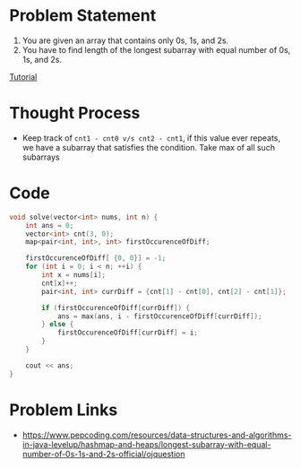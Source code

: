 # Problem Statement
1. You are given an array that contains only 0s, 1s, and 2s.
2. You have to find length of the longest subarray with equal number of 0s, 1s, and 2s.

[Tutorial](https://www.youtube.com/watch?v=MRoWBJvJeLQ&list=PL-Jc9J83PIiEp9DKNiaQyjuDeg3XSoVMR&index=33)

# Thought Process
- Keep track of `cnt1 - cnt0 v/s cnt2 - cnt1`, if this value ever repeats, we have a subarray that satisfies the condition. Take max of all such subarrays

# Code
```cpp
void solve(vector<int> nums, int n) {
    int ans = 0;
    vector<int> cnt(3, 0);
    map<pair<int, int>, int> firstOccurenceOfDiff;

    firstOccurenceOfDiff[ {0, 0}] = -1;
    for (int i = 0; i < n; ++i) {
        int x = nums[i];
        cnt[x]++;
        pair<int, int> currDiff = {cnt[1] - cnt[0], cnt[2] - cnt[1]};

        if (firstOccurenceOfDiff[currDiff]) {
            ans = max(ans, i - firstOccurenceOfDiff[currDiff]);
        } else {
            firstOccurenceOfDiff[currDiff] = i;
        }
    }

    cout << ans;
}
```

# Problem Links
- https://www.pepcoding.com/resources/data-structures-and-algorithms-in-java-levelup/hashmap-and-heaps/longest-subarray-with-equal-number-of-0s-1s-and-2s-official/ojquestion